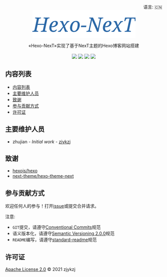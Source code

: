 <div align="right">
  语言:
    🇨🇳
  <!-- <a title="英语" href="./README.md">🇺🇸</a> -->
</div>

 <div align="center"><a title="" href="https://github.com/ZJDoc/Hexo-NexT"><img align="center" src="./imgs/Hexo-NexT.png"></a></div>

<p align="center">
  «Hexo-NexT»实现了基于NexT主题的Hexo博客网站搭建
<br>
<br>
  <a href="https://github.com/RichardLitt/standard-readme"><img src="https://img.shields.io/badge/standard--readme-OK-green.svg?style=flat-square"></a>
  <a href="https://conventionalcommits.org"><img src="https://img.shields.io/badge/Conventional%20Commits-1.0.0-yellow.svg"></a>
  <a href="http://commitizen.github.io/cz-cli/"><img src="https://img.shields.io/badge/commitizen-friendly-brightgreen.svg"></a>
  <a href="https://pypi.org/project/zcls/"><img src="https://img.shields.io/badge/PYPI-zcls-brightgreen"></a>
</p>

## 内容列表

- [内容列表](#内容列表)
- [主要维护人员](#主要维护人员)
- [致谢](#致谢)
- [参与贡献方式](#参与贡献方式)
- [许可证](#许可证)

## 主要维护人员

* zhujian - *Initial work* - [zjykzj](https://github.com/zjykzj)

## 致谢

* [ hexojs/hexo](https://github.com/hexojs/hexo)
* [next-theme/hexo-theme-next ](https://github.com/next-theme/hexo-theme-next)

## 参与贡献方式

欢迎任何人的参与！打开[issue](https://github.com/ZJDoc/Hexo-NexT/issues)或提交合并请求。

注意:

* `GIT`提交，请遵守[Conventional Commits](https://www.conventionalcommits.org/en/v1.0.0-beta.4/)规范
* 语义版本化，请遵守[Semantic Versioning 2.0.0](https://semver.org)规范
* `README`编写，请遵守[standard-readme](https://github.com/RichardLitt/standard-readme)规范

## 许可证

[Apache License 2.0](LICENSE) © 2021 zjykzj